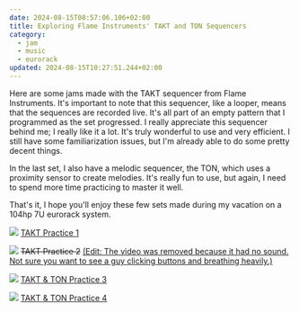```yaml
---
date: 2024-08-15T08:57:06.106+02:00
title: Exploring Flame Instruments' TAKT and TON Sequencers
category:
  - jam
  - music
  - eurorack
updated: 2024-08-15T10:27:51.244+02:00
---
```


Here are some jams made with the TAKT sequencer from Flame Instruments. It's important to note that this sequencer, like a looper, means that the sequences are recorded live. It's all part of an empty pattern that I programmed as the set progressed. I really appreciate this sequencer behind me; I really like it a lot. It's truly wonderful to use and very efficient. I still have some familiarization issues, but I'm already able to do some pretty decent things.

In the last set, I also have a melodic sequencer, the TON, which uses a proximity sensor to create melodies. It's really fun to use, but again, I need to spend more time practicing to master it well.

That's it, I hope you'll enjoy these few sets made during my vacation on a 104hp 7U eurorack system.

![](https://alienlebarge.ch/media/photos/2024/08/15/takt-practice-1-low.gif)
[TAKT Practice 1](https://vimeo.com/984852551)

![](https://alienlebarge.ch/media/photos/2024/08/15/takt-practice-2-low.gif)
<del datetime="2024-08-15T10:21:33.480+02:00">TAKT Practice 2</del> <ins datetime="2024-08-15T10:21:33.480+02:00">(Edit: The video was removed because it had no sound. Not sure you want to see a guy clicking buttons and breathing heavily.)</ins>

![](https://alienlebarge.ch/media/photos/2024/08/15/takt-and-ton-practice-3-low.gif)
[TAKT & TON Practice 3](https://vimeo.com/991810535)

![](https://alienlebarge.ch/media/photos/2024/08/15/takt-and-ton-practice-4-low.gif)
[TAKT & TON Practice 4](https://vimeo.com/997495892)
